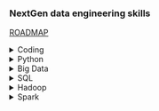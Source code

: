 
### NextGen data engineering skills
[ROADMAP](https://github.com/datastacktv/data-engineer-roadmap)

<details>
  <summary>Coding</summary>

[Git](./Coding/git.md)

[Bash](./Coding/bash.md)
</details>

<details>
  <summary>Python</summary>

[Unittest](./python/unittesting/unittest.md)

</details>

<details>
  <summary>Big Data</summary>

[BigData](./DataEngineering/bigdata/bigdata-basic.md)

</details>


<details>
  <summary>SQL</summary>

[DB basic](./DataEngineering/database/db-basic.md)

[SQL](./DataEngineering/sql/2-cents.md)
</details>

<details> 
 <summary>Hadoop</summary>

[Introduction](./DataEngineering/hadoop/intro.md)

</details>

<details>
  <summary>Spark</summary>

[Introduction](./DataEngineering/spark/intro.md)

[DataFrames and SparkSQL](./DataEngineering/spark/dataframe-and-spark-sql.md)

[Development and Runtime Environment Options](./DataEngineering/spark/dev-runtime-options.md)

[Monitoring and Tuning](./DataEngineering/spark/monitoring-tuning.md)

</details>
